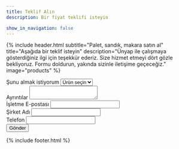 ```yaml
---
title: Teklif Alın
description: Bir fiyat teklifi isteyin

show_in_navigation: false
---
```


{% include header.html
  subtitle="Palet, sandık, makara satın al"
  title="Aşağıda bir teklif isteyin"
  description="Ünyap ile çalışmaya gösterdiğiniz ilgi için teşekkür ederiz. Size hizmet etmeyi dört gözle bekliyoruz. Formu doldurun, yakında sizinle iletişime geçeceğiz."
  image="products"
%}

<main class="pt-8">
  <div class="container px-8 mx-auto">
    <div class="w-full max-w-lg">
      <form action="https://getform.io/f/ccea2e4b-3f1f-419e-a96a-bb3995402f23" method="POST" class="mb-4">
        <div class="mb-4">
          <label class="block uppercase tracking-wide text-gray-700 text-xs font-bold mb-2" for="urun">Şunu almak istiyorum</label>
          <select name="urun" class="block appearance-none w-full bg-gray-200 border border-gray-200 text-gray-700 py-3 px-4 pr-8 rounded leading-tight focus:outline-none focus:bg-white focus:border-gray-500" id="urun" required>
            <option value="">Ürün seçin</option>
            <option value="palet">Palet</option>
            <option value="sandik">Sandık</option>
            <option value="makara">Makara</option>
          </select>
        </div>
        <div class="mb-4">
          <label class="block uppercase tracking-wide text-gray-700 text-xs font-bold mb-2" for="ayrinti">Ayrıntılar</label>
          <textarea name="ayrinti" class="block appearance-none w-full bg-gray-200 border border-gray-200 text-gray-700 py-3 px-4 pr-8 rounded leading-tight focus:outline-none focus:bg-white focus:border-gray-500" id="ayrinti" minlength="10" maxlength="100" required>
          </textarea>
        </div>
        <div class="mb-4">
          <label class="block uppercase tracking-wide text-gray-700 text-xs font-bold mb-2" for="mail">İşletme E-postası</label>
          <input name="mail" class="appearance-none block w-full bg-gray-200 text-gray-700 border border-gray-200 rounded py-3 px-4 leading-tight focus:outline-none focus:bg-white focus:border-gray-500" id="mail" type="email" required>
        </div>
        <div class="mb-4">
          <label class="block uppercase tracking-wide text-gray-700 text-xs font-bold mb-2" for="sirket">Şirket Adı</label>
          <input name="sirket" class="appearance-none block w-full bg-gray-200 text-gray-700 border border-gray-200 rounded py-3 px-4 leading-tight focus:outline-none focus:bg-white focus:border-gray-500" id="sirket" type="text" minlength="2" maxlength="10" required>
        </div>
        <div class="mb-4">
          <label class="block uppercase tracking-wide text-gray-700 text-xs font-bold mb-2" for="tel">Telefon</label>
          <input name="telefon" class="appearance-none block w-full bg-gray-200 text-gray-700 border border-gray-200 rounded py-3 px-4 leading-tight focus:outline-none focus:bg-white focus:border-gray-500" id="tel" type="tel" required>
        </div>
        <div class="">
          <button class="bg-orange-600 hover:bg-orange-700 text-white font-bold py-2 px-4 focus:outline-none" type="submit">Gönder</button>
        </div>
      </form>
    </div>
  </div>
</main>

{% include footer.html %}
